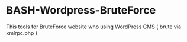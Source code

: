 # BASH-Wordpress-BruteForce
This tools for BruteForce website who using WordPress CMS ( brute via xmlrpc.php )
